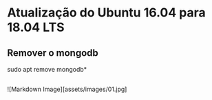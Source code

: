 # Atualização do Ubuntu 16.04 para 18.04 LTS

## Remover o mongodb

sudo apt remove mongodb*

## 

![Markdown Image][assets/images/01.jpg]

